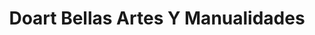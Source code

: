 ---
title: "Doart Bellas Artes Y Manualidades"
url: /getafe/doart-bellas-artes-y-manualidades/
shop: Basteln
---